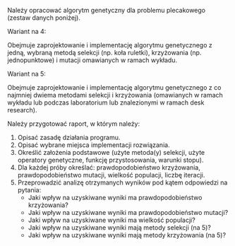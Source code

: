 Należy opracować algorytm genetyczny dla problemu plecakowego (zestaw danych poniżej). 

Wariant na 4:

Obejmuje zaprojektowanie i implementację algorytmu genetycznego z jedną, wybraną metodą selekcji (np. koła ruletki), krzyżowania (np. jednopunktowe) i mutacji omawianych w ramach wykładu.

Wariant na 5:

Obejmuje zaprojektowanie i implementację algorytmu genetycznego z co najmniej dwiema metodami selekcji i krzyżowania (omawianych w ramach wykładu lub podczas laboratorium lub znalezionymi w ramach desk research). 

Należy przygotować raport, w którym należy:

1. Opisać zasadę działania programu.
2. Opisać wybrane miejsca implementacji rozwiązania.
3. Określić założenia podstawowe (użyte metoda(y) selekcji, użyte operatory genetyczne, funkcję przystosowania, warunki stopu).
4. Dla każdej próby określać: prawdopodobieństwo krzyżowania, prawdopodobieństwo mutacji, wielkość populacji, liczbę iteracji.
5. Przeprowadzić analizę otrzymanych wyników pod kątem odpowiedzi na pytania: 
   * Jaki wpływ na uzyskiwane wyniki ma prawdopodobieństwo krzyżowania? 
   * Jaki wpływ na uzyskiwane wyniki ma  prawdopodobieństwo mutacji?
   * Jaki wpływ na uzyskiwane wyniki ma wielkość populacji?
   * Jaki wpływ na uzyskiwane wyniki mają metody selekcji (na 5)?
   * Jaki wpływ na uzyskiwane wyniki mają metody krzyżowania (na 5)?